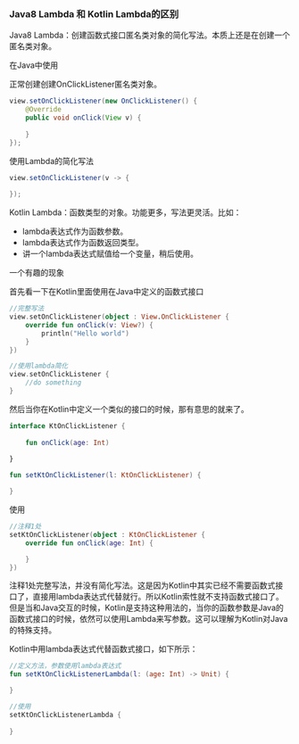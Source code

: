 ### Java8 Lambda 和 Kotlin Lambda的区别

Java8 Lambda：创建函数式接口匿名类对象的简化写法。本质上还是在创建一个匿名类对象。

在Java中使用

正常创建创建OnClickListener匿名类对象。

```java
view.setOnClickListener(new OnClickListener() {
    @Override
    public void onClick(View v) {
                
    }
});
```

使用Lambda的简化写法

```java
view.setOnClickListener(v -> {
    
});
```

Kotlin Lambda：函数类型的对象。功能更多，写法更灵活。比如：

* lambda表达式作为函数参数。
* lambda表达式作为函数返回类型。
* 讲一个lambda表达式赋值给一个变量，稍后使用。

一个有趣的现象

首先看一下在Kotlin里面使用在Java中定义的函数式接口

```kotlin
//完整写法
view.setOnClickListener(object : View.OnClickListener {
    override fun onClick(v: View?) {
        println("Hello world")
    }
})

//使用lambda简化
view.setOnClickListener {
    //do something
}
```

然后当你在Kotlin中定义一个类似的接口的时候，那有意思的就来了。

```kotlin
interface KtOnClickListener {
    
    fun onClick(age: Int)
    
}

fun setKtOnClickListener(l: KtOnClickListener) {

}

```
使用

```kotlin
//注释1处
setKtOnClickListener(object : KtOnClickListener {
    override fun onClick(age: Int) {

    }
})

```

注释1处完整写法，并没有简化写法。这是因为Kotlin中其实已经不需要函数式接口了，直接用lambda表达式代替就行。所以Kotlin索性就不支持函数式接口了。但是当和Java交互的时候，Kotlin是支持这种用法的，当你的函数参数是Java的函数式接口的时候，依然可以使用Lambda来写参数。这可以理解为Kotlin对Java的特殊支持。



Kotlin中用lambda表达式代替函数式接口，如下所示：

```kotlin
//定义方法，参数使用lambda表达式
fun setKtOnClickListenerLambda(l: (age: Int) -> Unit) {

}
```

```kotlin
//使用
setKtOnClickListenerLambda { 
        
}
```

